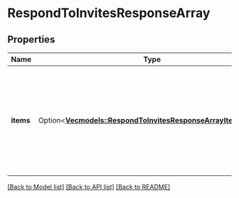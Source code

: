 # RespondToInvitesResponseArray

## Properties

Name | Type | Description | Notes
------------ | ------------- | ------------- | -------------
**items** | Option<[**Vec<models::RespondToInvitesResponseArrayItemsInner>**](RespondToInvitesResponseArray_items_inner.md)> | List of invite/request accept/decline status. If there is an error, an exception object will be returned. If the invite/request was successfully accepted/declined, an invite object will be returned. | [optional]

[[Back to Model list]](../README.md#documentation-for-models) [[Back to API list]](../README.md#documentation-for-api-endpoints) [[Back to README]](../README.md)


